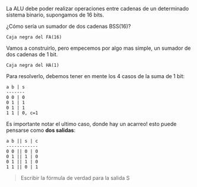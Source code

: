 La ALU debe poder realizar operaciones entre cadenas de un determinado sistema binario, supongamos de 16 bits. 

¿Cómo sería un sumador de dos cadenas BSS(16)?

```
Caja negra del FA(16)
```

Vamos a construirlo, pero empecemos por algo mas simple, un sumador de dos cadenas de 1 bit.

```
Caja negra del HA(1)
```

Para resolverlo, debemos tener en mente los 4 casos de la suma de 1 bit:

```
a b | s
-------
0 0 | 0
0 1 | 1
0 1 | 1
1 1 | 0, c=1
```

Es importante notar el ultimo caso, donde hay un acarreo! esto puede pensarse como **dos salidas**:


```
a b || s | c
------------
0 0 || 0 | 0
0 1 || 1 | 0 
0 1 || 1 | 0
1 1 || 0 | 1
```

> Escribir la fórmula de verdad para la salida S